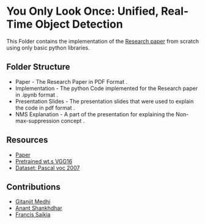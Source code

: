 # You Only Look Once: Unified, Real-Time Object Detection

This Folder contains the implementation of the [Research paper](https://arxiv.org/pdf/1506.02640.pdf) from scratch using only basic python libraries.

## Folder Structure
* Paper - The Research Paper in PDF Format .
* Implementation - The python Code implemented for the Research paper in .ipynb format .
* Presentation Slides - The presentation slides that were used to explain the code in pdf format .
* NMS Explanation - A part of the presentation for explaining the Non-max-suppression concept .

## Resources
- [Paper](https://arxiv.org/pdf/1506.02640.pdf)
- [Pretrained wt.s VGG16](https://drive.google.com/open?id=1LTptCY96ABAUlJHUJq6MhqNrDQN7JfQP)
- [Dataset: Pascal voc 2007](https://pjreddie.com/media/files/VOCtrainval_06-Nov-2007.tar)

## Contributions
- [Gitanjit Medhi](https://github.com/Gitanjit)
- [Anant Shankhdhar](https://github.com/AnantShankhdhar)
- [Francis Saikia](https://github.com/Francode007)

